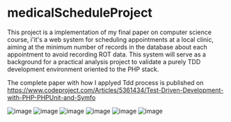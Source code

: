 # medicalScheduleProject
This project is a implementation of my final paper on computer science course, i'it's a web system for scheduling appointments at a local clinic, aiming at the minimum number of records in the database about each appointment to avoid recording ROT data. This system will serve as a background for a practical analysis project to validate a purely TDD development environment oriented to the PHP stack.

The complete paper with how I applyed Tdd process is published on https://www.codeproject.com/Articles/5361434/Test-Driven-Development-with-PHP-PHPUnit-and-Symfo

![image](https://github.com/williamCardenas/medicalScheduleProject/assets/2506665/bef93098-e894-468b-97c4-d91893936cd5)
![image](https://github.com/williamCardenas/medicalScheduleProject/assets/2506665/77b0e99c-6d2b-4338-8c25-8fc984cf32fb)
![image](https://github.com/williamCardenas/medicalScheduleProject/assets/2506665/0f54f826-b745-49b8-817e-2e810c821b19)
![image](https://github.com/williamCardenas/medicalScheduleProject/assets/2506665/d65111d5-2699-4a3d-b56b-eca18e375e6b)
![image](https://github.com/williamCardenas/medicalScheduleProject/assets/2506665/79417236-1f8d-43c3-a23a-4801bfb74c26)
![image](https://github.com/williamCardenas/medicalScheduleProject/assets/2506665/d4bd2b5a-b7cd-4412-a29f-23f1f46b963e)
